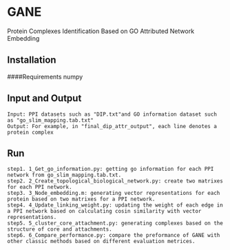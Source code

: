 GANE
====
Protein Complexes Identification Based on GO Attributed Network Embedding

Installation
------------
####Requirements
        numpy

Input and Output
------------

    Input: PPI datasets such as "DIP.txt"and GO information dataset such as "go_slim_mapping.tab.txt"
    Output: For example, in "final_dip_attr_output", each line denotes a protein complex 

Run
------------
    step1. 1_Get_go_information.py: getting go information for each PPI network from go_slim_mapping.tab.txt.
    step2. 2_Create_topological_biological_network.py: create two matrixes for each PPI network.
    step3. 3_Node_embedding.m: generating vector representations for each protein based on two matrixes for a PPI network.
    step4. 4_Update_linking_weight.py: updating the weight of each edge in a PPI network based on calculating cosin similarity with vector representations.
    step5. 5_cluster_core_attachment.py: generating complexes based on the structure of core and attachments.
    step6. 6_Compare_performance.py: compare the preformance of GANE with other classic methods based on different evaluation metrices.
